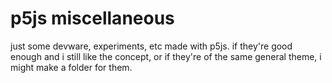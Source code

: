 # p5js miscellaneous

just some devware, experiments, etc made with p5js. if they're good enough and i still like the concept, or if they're of the same general theme, i might make a folder for them.

